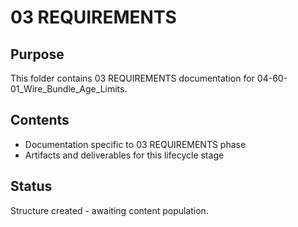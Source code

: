 # 03 REQUIREMENTS

## Purpose
This folder contains 03 REQUIREMENTS documentation for 04-60-01_Wire_Bundle_Age_Limits.

## Contents
- Documentation specific to 03 REQUIREMENTS phase
- Artifacts and deliverables for this lifecycle stage

## Status
Structure created - awaiting content population.
